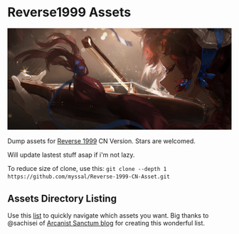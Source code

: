 # **Reverse1999 Assets**
![Header image](singlebg/storybg/story_atcg/2_4/2_4_at_beiying2_zone.png)

Dump assets for [Reverse 1999](https://www.biligame.com/detail/?id=107530) CN Version. Stars are welcomed.

Will update lastest stuff asap if i'm not lazy.

To reduce size of clone, use this: `git clone --depth 1  https://github.com/myssal/Reverse-1999-CN-Asset.git`

## Assets Directory Listing
Use this [list](<https://arcanistsanctum.tumblr.com/post/758262189658406912/cn-assets-directory-listing>) to quickly navigate which assets you want. Big thanks to @sachisei of [Arcanist Sanctum blog](https://arcanistsanctum.tumblr.com) for creating this wonderful list.





